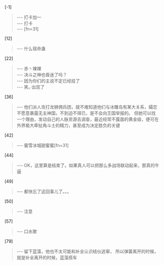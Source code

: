 
[-1] 
>--- 打卡加一<br>
>--- 打卡<br>
>--- [fn=31]<br>

[12] 
>--- 什么宿命蛊<br>

[22] 
>--- 赤丶裸裸<br>
>--- 决斗之神也昏迷了吗？<br>
>--- 因为你们的主说不定已经挂了<br>
>--- 笑。·出现了<br>

[36] 
>--- 他们派人攻打龙狮佣兵团，就不难知道他们与冰雕岛有某大关系，孀恋不愿意暴露无主神国，不到迫不得已，是不会向王国举报的。
但她可以找一个理由，发动自己的人脉资源去调查，最近经常不露面的黄金级，便可在外界极大牵扯角斗士的精力，甚至成为决定胜负的关键<br>

[42] 
>--- 蜜雪冰城甜蜜蜜[fn=31]<br>

[44] 
>--- OK，这里算是结束了。如果真人可以把那么多战场联动起来，那真的牛逼<br>

[49] 
>--- 都快忘了这回事儿了。。。<br>

[50] 
>--- 注意<br>

[57] 
>--- 口水歌<br>

[79] 
>--- 留下蓝藻，他也不太可能和补全认识结伙逃窜，
所以弹簧离开的时候，就是补全离开的时候，蓝藻搭车<br>
